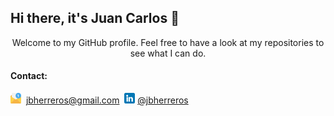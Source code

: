 ## Hi there, it's Juan Carlos 👋
<p align="center">
Welcome to my GitHub profile. Feel free to have a look at my repositories to see what I can do. 


#### Contact:
<img src="email.png" width="17" height="17"> &nbsp;jbherreros@gmail.com&nbsp;
<img src="linkedin.png" width="17" height="17"> <a href="https://www.linkedin.com/in/jbherreros/"> @jbherreros</a>
</p>
